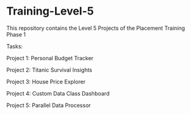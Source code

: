 # Training-Level-5

This repository contains the Level 5 Projects of the Placement Training Phase 1

Tasks:

Project 1: Personal Budget Tracker

Project 2: Titanic Survival Insights

Project 3: House Price Explorer

Project 4: Custom Data Class Dashboard

Project 5: Parallel Data Processor
